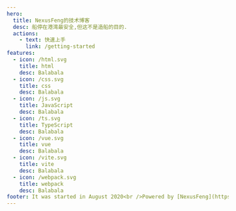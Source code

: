 ```yaml
---
hero:
  title: NexusFeng的技术博客
  desc: 船停在港湾最安全,但这不是造船的目的.
  actions:
    - text: 快速上手
      link: /getting-started
features:
  - icon: /html.svg
    title: html
    desc: Balabala
  - icon: /css.svg
    title: css
    desc: Balabala
  - icon: /js.svg
    title: JavaScript
    desc: Balabala
  - icon: /ts.svg
    title: TypeScript
    desc: Balabala
  - icon: /vue.svg
    title: vue
    desc: Balabala
  - icon: /vite.svg
    title: vite
    desc: Balabala
  - icon: /webpack.svg
    title: webpack
    desc: Balabala
footer: It was started in August 2020<br />Powered by [NexusFeng](https://github.com/NexusFeng)
---
```


<!-- ## Hello dumi! -->
